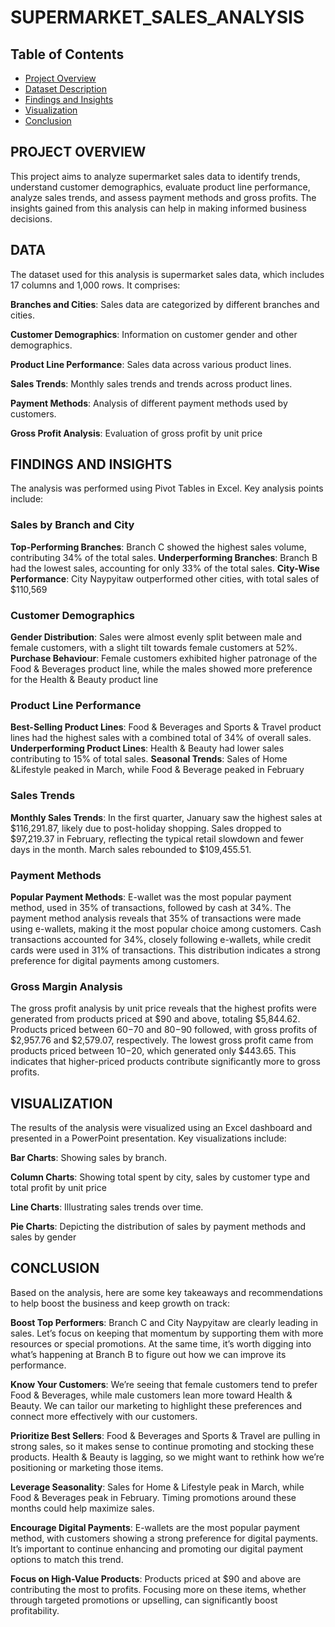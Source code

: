 # SUPERMARKET_SALES_ANALYSIS

## Table of Contents

-	[Project Overview](project-overview)
- [Dataset Description](dataset-description)
- [Findings and Insights](findings-and-insights)
- [Visualization](visualization)
- [Conclusion](conclusion)

## PROJECT OVERVIEW
This project aims to analyze supermarket sales data to identify trends, understand customer demographics, evaluate product line performance, analyze sales trends, and assess payment methods and gross profits. The insights gained from this analysis can help in making informed business decisions.

## DATA

The dataset used for this analysis is supermarket sales data, which includes 17 columns and 1,000 rows. It comprises:

**Branches and Cities**: Sales data are categorized by different branches and cities.

**Customer Demographics**: Information on customer gender and other demographics.

**Product Line Performance**: Sales data across various product lines.

**Sales Trends**: Monthly sales trends and trends across product lines.

**Payment Methods**: Analysis of different payment methods used by customers.

**Gross Profit Analysis**: Evaluation of gross profit by unit price

## FINDINGS AND INSIGHTS

The analysis was performed using Pivot Tables in Excel. Key analysis points include:

### Sales by Branch and City

**Top-Performing Branches**: Branch C showed the highest sales volume, contributing 34% of the total sales.
**Underperforming Branches**: Branch B had the lowest sales, accounting for only 33% of the total sales.
**City-Wise Performance**: City Naypyitaw outperformed other cities, with total sales of $110,569

### Customer Demographics

**Gender Distribution**: Sales were almost evenly split between male and female customers, with a slight tilt towards female customers at 52%.
**Purchase Behaviour**: Female customers exhibited higher patronage of the Food & Beverages product line, while the males showed more preference for the Health & Beauty product line

### Product Line Performance

**Best-Selling Product Lines**: Food & Beverages and Sports & Travel product lines had the highest sales with a combined total of 34% of overall sales.
**Underperforming Product Lines**: Health & Beauty had lower sales contributing to 15% of total sales.
**Seasonal Trends**: Sales of Home &Lifestyle peaked in March, while Food & Beverage peaked in February


### Sales Trends

**Monthly Sales Trends**: In the first quarter, January saw the highest sales at $116,291.87, likely due to post-holiday shopping. Sales dropped to $97,219.37 in February, reflecting the typical retail slowdown and fewer days in the month. March sales rebounded to $109,455.51.

### Payment Methods

**Popular Payment Methods**: E-wallet was the most popular payment method, used in 35% of transactions, followed by cash at 34%. 
The payment method analysis reveals that 35% of transactions were made using e-wallets, making it the most popular choice among customers. Cash transactions accounted for 34%, closely following e-wallets, while credit cards were used in 31% of transactions. This distribution indicates a strong preference for digital payments among customers.

### Gross Margin Analysis

The gross profit analysis by unit price reveals that the highest profits were generated from products priced at $90 and above, totaling $5,844.62. Products priced between $60-$70 and $80-$90 followed, with gross profits of $2,957.76 and $2,579.07, respectively. The lowest gross profit came from products priced between $10-$20, which generated only $443.65. This indicates that higher-priced products contribute significantly more to gross profits.

## VISUALIZATION 

The results of the analysis were visualized using an Excel dashboard and presented in a PowerPoint presentation. Key visualizations include:

**Bar Charts**: Showing sales by branch.

**Column Charts**: Showing total spent by city, sales by customer type and total profit by unit price

**Line Charts**: Illustrating sales trends over time.

**Pie Charts**: Depicting the distribution of sales by payment methods and sales by gender

## CONCLUSION  

Based on the analysis, here are some key takeaways and recommendations to help boost the business and keep growth on track:

**Boost Top Performers**: Branch C and City Naypyitaw are clearly leading in sales. Let’s focus on keeping that momentum by supporting them with more resources or special promotions. At the same time, it’s worth digging into what’s happening at Branch B to figure out how we can improve its performance.

**Know Your Customers**: We’re seeing that female customers tend to prefer Food & Beverages, while male customers lean more toward Health & Beauty. We can tailor our marketing to highlight these preferences and connect more effectively with our customers.

**Prioritize Best Sellers**: Food & Beverages and Sports & Travel are pulling in strong sales, so it makes sense to continue promoting and stocking these products. Health & Beauty is lagging, so we might want to rethink how we’re positioning or marketing those items.

**Leverage Seasonality**: Sales for Home & Lifestyle peak in March, while Food & Beverages peak in February. Timing promotions around these months could help maximize sales.

**Encourage Digital Payments**: E-wallets are the most popular payment method, with customers showing a strong preference for digital payments. It’s important to continue enhancing and promoting our digital payment options to match this trend.

**Focus on High-Value Products**: Products priced at $90 and above are contributing the most to profits. Focusing more on these items, whether through targeted promotions or upselling, can significantly boost profitability.




